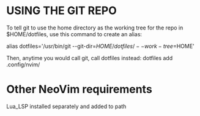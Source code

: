 # USING THE GIT REPO #

To tell git to use the home directory as the working tree for the repo in $HOME/dotfiles, use this command to create an alias:

alias dotfiles='/usr/bin/git --git-dir=$HOME/dotfiles/ --work-tree=$HOME'

Then, anytime you would call git, call dotfiles instead:
dotfiles add .config/nvim/

# Other NeoVim requirements #
Lua_LSP installed separately and added to path
